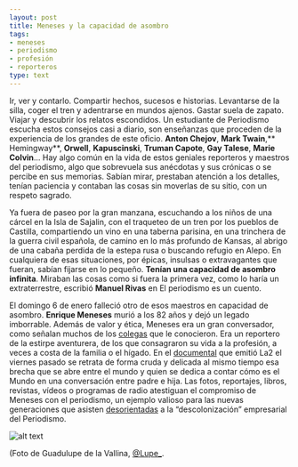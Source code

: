 ```yaml
---
layout: post
title: Meneses y la capacidad de asombro
tags:
- meneses
- periodismo
- profesión
- reporteros
type: text
---
```

Ir, ver y contarlo. Compartir hechos, sucesos e historias. Levantarse de la silla, coger el tren y adentrarse en mundos ajenos. Gastar suela de zapato. Viajar y descubrir los relatos escondidos. Un estudiante de Periodismo escucha estos consejos casi a diario, son enseñanzas que proceden de la experiencia de los grandes de este oficio. **Anton Chejov**, **Mark Twain**,** Hemingway**, **Orwell**, **Kapuscinski**, **Truman Capote**, **Gay Talese**, **Marie Colvin**… Hay algo común en la vida de estos geniales reporteros y maestros del periodismo, algo que sobrevuela sus anécdotas y sus crónicas o se percibe en sus memorias. Sabían mirar, prestaban atención a los detalles, tenían paciencia y contaban las cosas sin moverlas de su sitio, con un respeto sagrado.

Ya fuera de paseo por la gran manzana, escuchando a los niños de una cárcel en la Isla de Sajalin, con el traqueteo de un tren por los pueblos de Castilla, compartiendo un vino en una taberna parisina, en una trinchera de la guerra civil española, de camino en lo más profundo de Kansas, al abrigo de una cabaña perdida de la estepa rusa o buscando refugio en Alepo. En cualquiera de esas situaciones, por épicas, insulsas o extravagantes que fueran, sabían fijarse en lo pequeño. </span>**Tenían una capacidad de asombro infinita**. Miraban las cosas como si fuera la primera vez, como lo haría un extraterrestre, escribió **Manuel Rivas** en El periodismo es un cuento.

El domingo 6 de enero falleció otro de esos maestros en capacidad de asombro. **Enrique Meneses** murió a los 82 años y dejó un legado imborrable. Además de valor y ética, Meneses era un gran conversador, como señalan muchos de los [colegas](http://www.jotdown.es/2013/01/ramon-lobo-enrique-meneses-ya-es-rio/ "Enrique Meneses ya es río") que le conocieron. Era un reportero de la estirpe aventurera, de los que consagraron su vida a la profesión, a veces a costa de la familia o el hígado. En el [documental](http://www.rtve.es/alacarta/videos/el-documental/2-estrena-oxigeno-para-vivir-homenaje-reportero-enrique-meneses/1652840/ "Oxígeno para vivir") que emitió La2 el viernes pasado se retrata de forma cruda y delicada al mismo tiempo esa brecha que se abre entre el mundo y quien se dedica a contar cómo es el Mundo en una conversación entre padre e hija. Las fotos, reportajes, libros, revistas, vídeos o programas de radio atestiguan el compromiso de Meneses con el periodismo, un ejemplo valioso para las nuevas generaciones que asisten [desorientadas](http://miguelcarvajal.es/post/34228596947/apologia-del-periodismo "Apología del periodismo") a la “descolonización” empresarial del Periodismo. 

![alt text](http://www.jotdown.es/wp-content/uploads/2013/01/Enrique-Meneses-para-Jot-Down-fotograf%C3%ADa-de-Guadalupe-de-la-Vallina.jpg "Enrique Meneses")

(Foto de Guadulupe de la Vallina, [@Lupe_](https://twitter.com/Lupe_ "Twitter de Lupe").